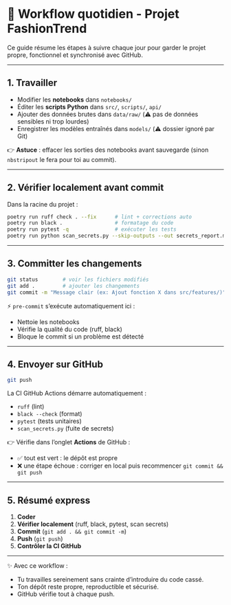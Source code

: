 # 🚀 Workflow quotidien - Projet FashionTrend

Ce guide résume les étapes à suivre chaque jour pour garder le projet propre, fonctionnel et synchronisé avec GitHub.

---

## 1. Travailler
- Modifier les **notebooks** dans `notebooks/`
- Éditer les **scripts Python** dans `src/`, `scripts/`, `api/`
- Ajouter des données brutes dans `data/raw/` (⚠️ pas de données sensibles ni trop lourdes)
- Enregistrer les modèles entraînés dans `models/` (⚠️ dossier ignoré par Git)

👉 **Astuce** : effacer les sorties des notebooks avant sauvegarde (sinon `nbstripout` le fera pour toi au commit).

---

## 2. Vérifier localement avant commit
Dans la racine du projet :

```bash
poetry run ruff check . --fix      # lint + corrections auto
poetry run black .                 # formatage du code
poetry run pytest -q               # exécuter les tests
poetry run python scan_secrets.py --skip-outputs --out secrets_report.md
```

---

## 3. Committer les changements
```bash
git status        # voir les fichiers modifiés
git add .         # ajouter les changements
git commit -m "Message clair (ex: Ajout fonction X dans src/features/)"
```

⚡ `pre-commit` s’exécute automatiquement ici :
- Nettoie les notebooks
- Vérifie la qualité du code (ruff, black)
- Bloque le commit si un problème est détecté

---

## 4. Envoyer sur GitHub
```bash
git push
```

La CI GitHub Actions démarre automatiquement :
- `ruff` (lint)
- `black --check` (format)
- `pytest` (tests unitaires)
- `scan_secrets.py` (fuite de secrets)

👉 Vérifie dans l’onglet **Actions** de GitHub :
- ✅ tout est vert : le dépôt est propre
- ❌ une étape échoue : corriger en local puis recommencer `git commit && git push`

---

## 5. Résumé express
1. **Coder**
2. **Vérifier localement** (ruff, black, pytest, scan secrets)
3. **Commit** (`git add . && git commit -m`)
4. **Push** (`git push`)
5. **Contrôler la CI GitHub**

---

✨ Avec ce workflow :
- Tu travailles sereinement sans crainte d’introduire du code cassé.
- Ton dépôt reste propre, reproductible et sécurisé.
- GitHub vérifie tout à chaque push.
